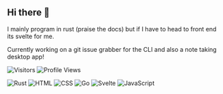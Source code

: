 ## Hi there 👋

I mainly program in rust (praise the docs) but if I have to head to front end its svelte for me.  

Currently working on a git issue grabber for the CLI and also a note taking desktop app!

![Visitors](https://badges.pufler.dev/visits/jack-d3v/jack-d3v)
![Profile Views](https://komarev.com/ghpvc/?username=jack-d3v)

![Rust](https://img.shields.io/badge/-Rust-000000?style=flat&logo=rust&logoColor=white)
![HTML](https://img.shields.io/badge/-HTML-E34F26?style=flat&logo=html5&logoColor=white)
![CSS](https://img.shields.io/badge/-CSS-1572B6?style=flat&logo=css3&logoColor=white)
![Go](https://img.shields.io/badge/-Go-00ADD8?style=flat&logo=go&logoColor=white)
![Svelte](https://img.shields.io/badge/-Svelte-FF3E00?style=flat&logo=svelte&logoColor=white)
![JavaScript](https://img.shields.io/badge/-JavaScript-F7DF1E?style=flat&logo=javascript&logoColor=black)







<!--
**jack-d3v/jack-d3v** is a ✨ _special_ ✨ repository because its `README.md` (this file) appears on your GitHub profile.

Here are some ideas to get you started:

- 🔭 I’m currently working on ...
- 🌱 I’m currently learning ...
- 👯 I’m looking to collaborate on ...
- 🤔 I’m looking for help with ...
- 💬 Ask me about ...
- 📫 How to reach me: ...
- 😄 Pronouns: ...
- ⚡ Fun fact: ...
-->
